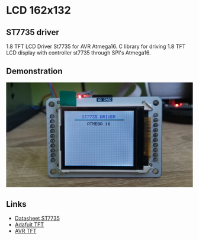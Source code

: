 # LCD 162x132
## ST7735 driver
1.8 TFT LCD Driver St7735 for AVR Atmega16.
C library for driving 1.8 TFT LCD display with controller st7735 through SPI's Atmega16.

## Demonstration
<img src="img/st7735.jpg" />

## Links
- [Datasheet ST7735](http://www.displayfuture.com/Display/datasheet/controller/ST7735.pdf)
- [Adafuit TFT](https://github.com/adafruit/Adafruit-ST7735-Library)
- [AVR TFT](http://w8bh.net/avr/AvrTFT.pdf)
